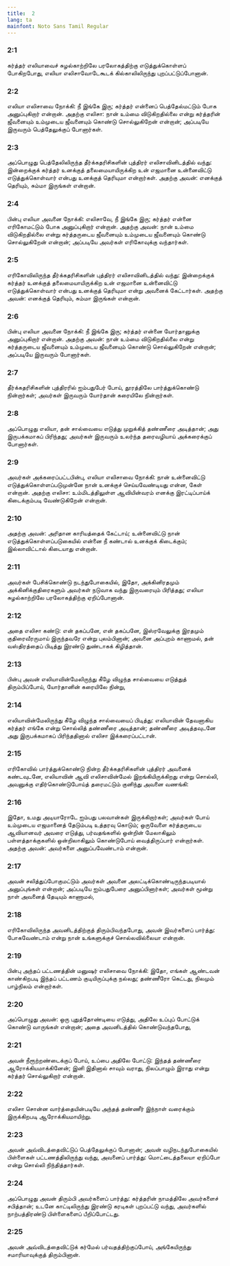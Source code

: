```yaml
---
title:  2
lang: ta
mainfont: Noto Sans Tamil Regular
---
```


###  2:1

கர்த்தர் எலியாவைச் சுழல்காற்றிலே பரலோகத்திற்கு எடுத்துக்கொள்ளப் போகிறபோது, எலியா எலிசாவோடேகூடக் கில்காலிலிருந்து புறப்பட்டுப்போனான்.

###  2:2

எலியா எலிசாவை நோக்கி: நீ இங்கே இரு; கர்த்தர் என்னைப் பெத்தேல்மட்டும் போக அனுப்புகிறார் என்றான். அதற்கு எலிசா: நான் உம்மை விடுகிறதில்லை என்று கர்த்தரின் ஜீவனையும் உம்முடைய ஜீவனையும் கொண்டு சொல்லுகிறேன் என்றான்; அப்படியே இருவரும் பெத்தேலுக்குப் போனார்கள்.

###  2:3

அப்பொழுது பெத்தேலிலிருந்த தீர்க்கதரிசிகளின் புத்திரர் எலிசாவினிடத்தில் வந்து: இன்றைக்குக் கர்த்தர் உனக்குத் தலைமையாயிருக்கிற உன் எஜமானை உன்னைவிட்டு எடுத்துக்கொள்வார் என்பது உனக்குத் தெரியுமா என்றார்கள். அதற்கு அவன்: எனக்குத் தெரியும், சும்மா இருங்கள் என்றான்.

###  2:4

பின்பு எலியா அவனை நோக்கி: எலிசாவே, நீ இங்கே இரு; கர்த்தர் என்னை எரிகோமட்டும் போக அனுப்புகிறார் என்றான். அதற்கு அவன்: நான் உம்மை விடுகிறதில்லை என்று கர்த்தருடைய ஜீவனையும் உம்முடைய ஜீவனையும் கொண்டு சொல்லுகிறேன் என்றான்; அப்படியே அவர்கள் எரிகோவுக்கு வந்தார்கள்.

###  2:5

எரிகோவிலிருந்த தீர்க்கதரிசிகளின் புத்திரர் எலிசாவினிடத்தில் வந்து: இன்றைக்குக் கர்த்தர் உனக்குத் தலைமையாயிருக்கிற உன் எஜமானை உன்னைவிட்டு எடுத்துக்கொள்வார் என்பது உனக்குத் தெரியுமா என்று அவனைக் கேட்டார்கள். அதற்கு அவன்: எனக்குத் தெரியும், சும்மா இருங்கள் என்றான்.

###  2:6

பின்பு எலியா அவனை நோக்கி: நீ இங்கே இரு; கர்த்தர் என்னை யோர்தானுக்கு அனுப்புகிறார் என்றான். அதற்கு அவன்: நான் உம்மை விடுகிறதில்லை என்று கர்த்தருடைய ஜீவனையும் உம்முடைய ஜீவனையும் கொண்டு சொல்லுகிறேன் என்றான்; அப்படியே இருவரும் போனார்கள்.

###  2:7

தீர்க்கதரிசிகளின் புத்திரரில் ஐம்பதுபேர் போய், தூரத்திலே பார்த்துக்கொண்டு நின்றார்கள்; அவர்கள் இருவரும் யோர்தான் கரையிலே நின்றார்கள்.

###  2:8

அப்பொழுது எலியா, தன் சால்வையை எடுத்து முறுக்கித் தண்ணீரை அடித்தான்; அது இருபக்கமாகப் பிரிந்தது; அவர்கள் இருவரும் உலர்ந்த தரைவழியாய் அக்கரைக்குப் போனார்கள்.

###  2:9

அவர்கள் அக்கரைப்பட்டபின்பு, எலியா எலிசாவை நோக்கி: நான் உன்னைவிட்டு எடுத்துக்கொள்ளப்படுமுன்னே நான் உனக்குச் செய்யவேண்டியது என்ன, கேள் என்றான். அதற்கு எலிசா: உம்மிடத்திலுள்ள ஆவியின்வரம் எனக்கு இரட்டிப்பாய்க் கிடைக்கும்படி வேண்டுகிறேன் என்றான்.

###  2:10

அதற்கு அவன்: அரிதான காரியத்தைக் கேட்டாய்; உன்னைவிட்டு நான் எடுத்துக்கொள்ளப்படுகையில் என்னை நீ கண்டால் உனக்குக் கிடைக்கும்; இல்லாவிட்டால் கிடையாது என்றான்.

###  2:11

அவர்கள் பேசிக்கொண்டு நடந்துபோகையில், இதோ, அக்கினிரதமும் அக்கினிக்குதிரைகளும் அவர்கள் நடுவாக வந்து இருவரையும் பிரித்தது; எலியா சுழல்காற்றிலே பரலோகத்திற்கு ஏறிப்போனான்.

###  2:12

அதை எலிசா கண்டு: என் தகப்பனே, என் தகப்பனே, இஸ்ரவேலுக்கு இரதமும் குதிரைவீரருமாய் இருந்தவரே என்று புலம்பினான்; அவனை அப்புறம் காணாமல், தன் வஸ்திரத்தைப் பிடித்து இரண்டு துண்டாகக் கிழித்தான்.

###  2:13

பின்பு அவன் எலியாவின்மேலிருந்து கீழே விழுந்த சால்வையை எடுத்துத் திரும்பிப்போய், யோர்தானின் கரையிலே நின்று,

###  2:14

எலியாவின்மேலிருந்து கீழே விழுந்த சால்வையைப் பிடித்து: எலியாவின் தேவனாகிய கர்த்தர் எங்கே என்று சொல்லித் தண்ணீரை அடித்தான்; தண்ணீரை அடித்தவுடனே அது இருபக்கமாகப் பிரிந்ததினால் எலிசா இக்கரைப்பட்டான்.

###  2:15

எரிகோவில் பார்த்துக்கொண்டு நின்ற தீர்க்கதரிசிகளின் புத்திரர் அவனைக் கண்டவுடனே, எலியாவின் ஆவி எலிசாவின்மேல் இறங்கியிருக்கிறது என்று சொல்லி, அவனுக்கு எதிர்கொண்டுபோய்த் தரைமட்டும் குனிந்து அவனை வணங்கி:

###  2:16

இதோ, உமது அடியாரோடே ஐம்பது பலவான்கள் இருக்கிறார்கள்; அவர்கள் போய் உம்முடைய எஜமானைத் தேடும்படி உத்தரவு கொடும்; ஒருவேளை கர்த்தருடைய ஆவியானவர் அவரை எடுத்து, பர்வதங்களில் ஒன்றின் மேலாகிலும் பள்ளத்தாக்குகளில் ஒன்றிலாகிலும் கொண்டுபோய் வைத்திருப்பார் என்றார்கள். அதற்கு அவன்: அவர்களை அனுப்பவேண்டாம் என்றான்.

###  2:17

அவன் சலித்துப்போகுமட்டும் அவர்கள் அவனை அலட்டிக்கொண்டிருந்தபடியால் அனுப்புங்கள் என்றான்; அப்படியே ஐம்பதுபேரை அனுப்பினார்கள்; அவர்கள் மூன்று நாள் அவனைத் தேடியும் காணாமல்,

###  2:18

எரிகோவிலிருந்த அவனிடத்திற்குத் திரும்பிவந்தபோது, அவன் இவர்களைப் பார்த்து: போகவேண்டாம் என்று நான் உங்களுக்குச் சொல்லவில்லையா என்றான்.

###  2:19

பின்பு அந்தப் பட்டணத்தின் மனுஷர் எலிசாவை நோக்கி: இதோ, எங்கள் ஆண்டவன் காண்கிறபடி இந்தப் பட்டணம் குடியிருப்புக்கு நல்லது; தண்ணீரோ கெட்டது, நிலமும் பாழ்நிலம் என்றார்கள்.

###  2:20

அப்பொழுது அவன்: ஒரு புதுத்தோண்டியை எடுத்து, அதிலே உப்புப் போட்டுக் கொண்டு வாருங்கள் என்றான்; அதை அவனிடத்தில் கொண்டுவந்தபோது,

###  2:21

அவன் நீரூற்றண்டைக்குப் போய், உப்பை அதிலே போட்டு: இந்தத் தண்ணீரை ஆரோக்கியமாக்கினேன்; இனி இதினால் சாவும் வராது, நிலப்பாழும் இராது என்று கர்த்தர் சொல்லுகிறார் என்றான்.

###  2:22

எலிசா சொன்ன வார்த்தையின்படியே அந்தத் தண்ணீர் இந்நாள் வரைக்கும் இருக்கிறபடி ஆரோக்கியமாயிற்று.

###  2:23

அவன் அவ்விடத்தைவிட்டுப் பெத்தேலுக்குப் போனான்; அவன் வழிநடந்துபோகையில் பிள்ளைகள் பட்டணத்திலிருந்து வந்து, அவனைப் பார்த்து: மொட்டைத்தலையா ஏறிப்போ என்று சொல்லி நிந்தித்தார்கள்.

###  2:24

அப்பொழுது அவன் திரும்பி அவர்களைப் பார்த்து: கர்த்தரின் நாமத்திலே அவர்களைச் சபித்தான்; உடனே காட்டிலிருந்து இரண்டு கரடிகள் புறப்பட்டு வந்து, அவர்களில் நாற்பத்திரண்டு பிள்ளைகளைப் பீறிப்போட்டது.

###  2:25

அவன் அவ்விடத்தைவிட்டுக் கர்மேல் பர்வதத்திற்குப்போய், அங்கேயிருந்து சமாரியாவுக்குத் திரும்பினான்.

